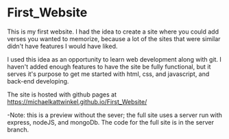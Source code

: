 # First_Website
This is my first website. 
I had the idea to create a site where you could add verses you wanted to memorize, because a lot of the sites that were similar didn't have features I would have liked.

I used this idea as an opportunity to learn web development along with git.
I haven't added enough features to have the site be fully functional, but it serves it's purpose to get me started with html, css, and javascript, and back-end developing.

The site is hosted with github pages at https://michaelkattwinkel.github.io/First_Website/

-Note: this is a preview without the sever; the full site uses a server run with express, nodeJS, and mongoDb. The code for the full site is in the server branch.
